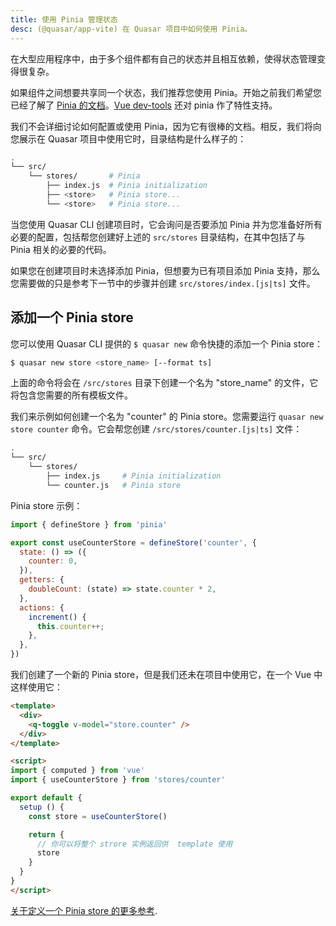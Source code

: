```yaml
---
title: 使用 Pinia 管理状态
desc: (@quasar/app-vite) 在 Quasar 项目中如何使用 Pinia。
---
```


在大型应用程序中，由于多个组件都有自己的状态并且相互依赖，使得状态管理变得很复杂。

如果组件之间想要共享同一个状态，我们推荐您使用 Pinia。开始之前我们希望您已经了解了 [Pinia 的文档](https://pinia.vuejs.org/)。[Vue dev-tools](https://github.com/vuejs/vue-devtools) 还对 pinia 作了特性支持。

我们不会详细讨论如何配置或使用 Pinia，因为它有很棒的文档。相反，我们将向您展示在 Quasar 项目中使用它时，目录结构是什么样子的：

```bash
.
└── src/
    └── stores/       # Pinia
        ├── index.js  # Pinia initialization
        ├── <store>   # Pinia store...
        └── <store>   # Pinia store...
```

当您使用 Quasar CLI 创建项目时，它会询问是否要添加 Pinia 并为您准备好所有必要的配置，包括帮您创建好上述的 `src/stores` 目录结构，在其中包括了与 Pinia 相关的必要的代码。

如果您在创建项目时未选择添加 Pinia，但想要为已有项目添加 Pinia 支持，那么您需要做的只是参考下一节中的步骤并创建 `src/stores/index.[js|ts]` 文件。

## 添加一个 Pinia store
您可以使用 Quasar CLI 提供的 `$ quasar new` 命令快捷的添加一个 Pinia store：

```bash
$ quasar new store <store_name> [--format ts]
```

上面的命令将会在 `/src/stores` 目录下创建一个名为  "store_name" 的文件，它将包含您需要的所有模板文件。

我们来示例如何创建一个名为 "counter" 的 Pinia store。您需要运行 `quasar new store counter` 命令。它会帮您创建 `/src/stores/counter.[js|ts]` 文件：

```bash
.
└── src/
    └── stores/
        ├── index.js     # Pinia initialization
        └── counter.js   # Pinia store
```

Pinia store 示例：

```js
import { defineStore } from 'pinia'

export const useCounterStore = defineStore('counter', {
  state: () => ({
    counter: 0,
  }),
  getters: {
    doubleCount: (state) => state.counter * 2,
  },
  actions: {
    increment() {
      this.counter++;
    },
  },
})
```

我们创建了一个新的 Pinia store，但是我们还未在项目中使用它，在一个 Vue 中这样使用它：

```html
<template>
  <div>
    <q-toggle v-model="store.counter" />
  </div>
</template>

<script>
import { computed } from 'vue'
import { useCounterStore } from 'stores/counter'

export default {
  setup () {
    const store = useCounterStore()

    return {
      // 你可以将整个 strore 实例返回供  template 使用
      store
    }
  }
}
</script>
```

[关于定义一个 Pinia store 的更多参考](https://pinia.vuejs.org/core-concepts/).
